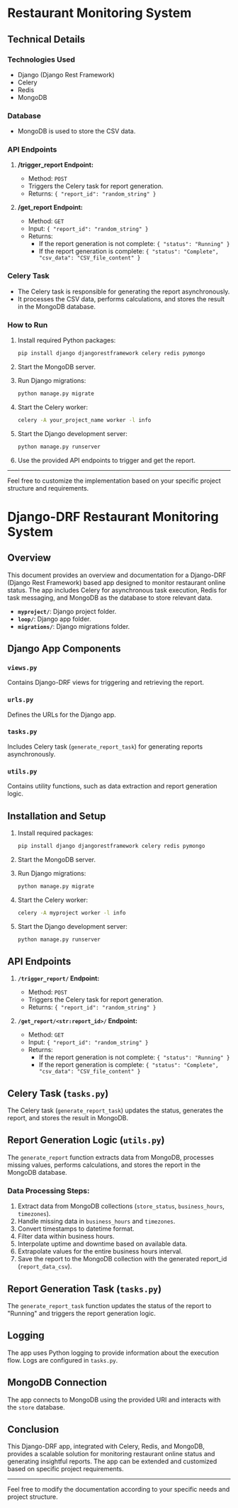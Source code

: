 # Restaurant Monitoring System

## Technical Details

### Technologies Used

- Django (Django Rest Framework)
- Celery
- Redis
- MongoDB

### Database

- MongoDB is used to store the CSV data.

### API Endpoints

1. **/trigger_report Endpoint:**
   - Method: `POST`
   - Triggers the Celery task for report generation.
   - Returns: `{ "report_id": "random_string" }`

2. **/get_report Endpoint:**
   - Method: `GET`
   - Input: `{ "report_id": "random_string" }`
   - Returns:
      - If the report generation is not complete: `{ "status": "Running" }`
      - If the report generation is complete: `{ "status": "Complete", "csv_data": "CSV_file_content" }`

### Celery Task

- The Celery task is responsible for generating the report asynchronously.
- It processes the CSV data, performs calculations, and stores the result in the MongoDB database.

### How to Run

1. Install required Python packages:

   ```bash
   pip install django djangorestframework celery redis pymongo
   ```

2. Start the MongoDB server.

3. Run Django migrations:

   ```bash
   python manage.py migrate
   ```

4. Start the Celery worker:

   ```bash
   celery -A your_project_name worker -l info
   ```

5. Start the Django development server:

   ```bash
   python manage.py runserver
   ```

6. Use the provided API endpoints to trigger and get the report.

---

Feel free to customize the implementation based on your specific project structure and requirements.

# Django-DRF Restaurant Monitoring System

## Overview

This document provides an overview and documentation for a Django-DRF (Django Rest Framework) based app designed to monitor restaurant online status. The app includes Celery for asynchronous task execution, Redis for task messaging, and MongoDB as the database to store relevant data.



- **`myproject/`**: Django project folder.
- **`loop/`**: Django app folder.
- **`migrations/`**: Django migrations folder.

## Django App Components

### `views.py`

Contains Django-DRF views for triggering and retrieving the report.

### `urls.py`

Defines the URLs for the Django app.

### `tasks.py`

Includes Celery task (`generate_report_task`) for generating reports asynchronously.

### `utils.py`

Contains utility functions, such as data extraction and report generation logic.

## Installation and Setup

1. Install required packages:

   ```bash
   pip install django djangorestframework celery redis pymongo
   ```

2. Start the MongoDB server.

3. Run Django migrations:

   ```bash
   python manage.py migrate
   ```

4. Start the Celery worker:

   ```bash
   celery -A myproject worker -l info
   ```

5. Start the Django development server:

   ```bash
   python manage.py runserver
   ```

## API Endpoints

1. **`/trigger_report/` Endpoint:**
   - Method: `POST`
   - Triggers the Celery task for report generation.
   - Returns: `{ "report_id": "random_string" }`

2. **`/get_report/<str:report_id>/` Endpoint:**
   - Method: `GET`
   - Input: `{ "report_id": "random_string" }`
   - Returns:
      - If the report generation is not complete: `{ "status": "Running" }`
      - If the report generation is complete: `{ "status": "Complete", "csv_data": "CSV_file_content" }`

## Celery Task (`tasks.py`)

The Celery task (`generate_report_task`) updates the status, generates the report, and stores the result in MongoDB.

## Report Generation Logic (`utils.py`)

The `generate_report` function extracts data from MongoDB, processes missing values, performs calculations, and stores the report in the MongoDB database.

### Data Processing Steps:

1. Extract data from MongoDB collections (`store_status`, `business_hours`, `timezones`).
2. Handle missing data in `business_hours` and `timezones`.
3. Convert timestamps to datetime format.
4. Filter data within business hours.
5. Interpolate uptime and downtime based on available data.
6. Extrapolate values for the entire business hours interval.
7. Save the report to the MongoDB collection with the generated report_id (`report_data_csv`).

## Report Generation Task (`tasks.py`)

The `generate_report_task` function updates the status of the report to "Running" and triggers the report generation logic.

## Logging

The app uses Python logging to provide information about the execution flow. Logs are configured in `tasks.py`.

## MongoDB Connection

The app connects to MongoDB using the provided URI and interacts with the `store` database.

## Conclusion

This Django-DRF app, integrated with Celery, Redis, and MongoDB, provides a scalable solution for monitoring restaurant online status and generating insightful reports. The app can be extended and customized based on specific project requirements.

---

Feel free to modify the documentation according to your specific needs and project structure.